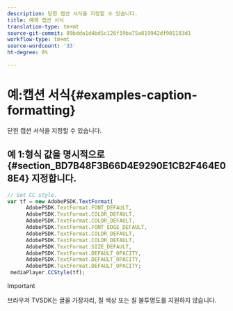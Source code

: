 ```yaml
---
description: 닫힌 캡션 서식을 지정할 수 있습니다.
title: 예제 캡션 서식
translation-type: tm+mt
source-git-commit: 89bdda1d4bd5c126f19ba75a819942df901183d1
workflow-type: tm+mt
source-wordcount: '33'
ht-degree: 0%

---
```



# 예:캡션 서식{#examples-caption-formatting}

닫힌 캡션 서식을 지정할 수 있습니다.

## 예 1:형식 값을 명시적으로 {#section_BD7B48F3B66D4E9290E1CB2F464E08E4} 지정합니다.

```js
// Set CC style. 
var tf = new AdobePSDK.TextFormat( 
      AdobePSDK.TextFormat.FONT_DEFAULT, 
      AdobePSDK.TextFormat.COLOR_DEFAULT, 
      AdobePSDK.TextFormat.COLOR_DEFAULT, 
      AdobePSDK.TextFormat.FONT_EDGE_DEFAULT, 
      AdobePSDK.TextFormat.COLOR_DEFAULT, 
      AdobePSDK.TextFormat.COLOR_DEFAULT, 
      AdobePSDK.TextFormat.SIZE_DEFAULT, 
      AdobePSDK.TextFormat.DEFAULT_OPACITY, 
      AdobePSDK.TextFormat.DEFAULT_OPACITY, 
      AdobePSDK.TextFormat.DEFAULT_OPACITY; 
 mediaPlayer.CCStyle(tf);
```

>[!IMPORTANT]
>
>브라우저 TVSDK는 글꼴 가장자리, 칠 색상 또는 칠 불투명도를 지원하지 않습니다.


